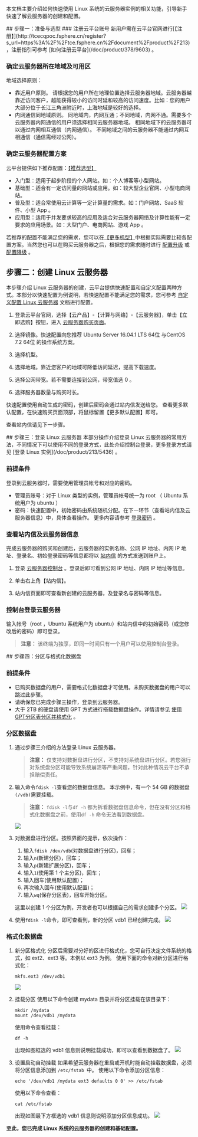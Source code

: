 
本文档主要介绍如何快速使用 Linux 系统的云服务器实例的相关功能，引导新手快速了解云服务器的创建和配置。
<div id="page1"></div>
## 步骤一：准备与选型
### 注册云平台账号
新用户需在云平台官网进行[【注册】](http://tcecqpoc.fsphere.cn/register?s_url=https%3A%2F%2Ftce.fsphere.cn%2Fdocument%2Fproduct%2F213)，注册指引可参考 [如何注册云平台](/doc/product/378/9603) 。

### 确定云服务器所在地域及可用区
地域选择原则：
 - 靠近用户原则。
请根据您的用户所在地理位置选择云服务器地域。云服务器越靠近访问客户，越能获得较小的访问时延和较高的访问速度。比如：您的用户大部分位于长江三角洲附近时，上海地域是较好的选择。
 - 内网通信同地域原则。
同地域内，内网互通；不同地域，内网不通。需要多个云服务器内网通信的用户须选择相同云服务器地域。
相同地域下的云服务器可以通过内网相互通信（内网通信）。
不同地域之间的云服务器不能通过内网互相通信（通信需经过公网）。

### 确定云服务器配置方案
云平台提供如下推荐配置：[【推荐选型】](http://tcecqpoc.fsphere.cn/act/recommended)
- 入门型：适用于起步阶段的个人网站。如：个人博客等小型网站。
- 基础型：适合有一定访问量的网站或应用。如：较大型企业官网、小型电商网站。
- 普及型：适合常使用云计算等一定计算量的需求。如：门户网站、SaaS 软件、小型 App 。
- 应用型：适用于并发要求较高的应用及适合对云服务器网络及计算性能有一定要求的应用场景。如：大型门户、电商网站、游戏 App 。

若推荐的配置不能满足您的需求，您可以在[【更多机型】](https://buy.tce.fsphere.cn/cvm?tabIndex=1)中根据实际需要比较各配置方案。当然您也可以在购买云服务器之后，根据您的需求随时进行 [配置升级](/doc/product/213/%E8%B0%83%E6%95%B4CVM%E5%AE%9E%E4%BE%8B%E9%85%8D%E7%BD%AE#1.-配置升级)  或  [配置降级](/doc/product/213/%E8%B0%83%E6%95%B4CVM%E5%AE%9E%E4%BE%8B%E9%85%8D%E7%BD%AE#2.-配置降级) 。


## 步骤二：创建 Linux 云服务器
本步骤介绍 Linux 云服务器的创建，云平台提供快速配置和自定义配置两种方式。本部分以快速配置为例说明，若快速配置不能满足您的需求，您可参考 [自定义配置 Linux 云服务器](/doc/product/213/10517) 文档进行配置。

 1. 登录云平台官网，选择【云产品】-【计算与网络】-【云服务器】，单击【立即选购】按钮，进入 [云服务器购买页面](https://buy.tce.fsphere.cn/buy/cvm)。

 2. 选择镜像。快速配置向您推荐 Ubuntu Server 16.04.1 LTS 64位 与CentOS 7.2 64位 的操作系统方案。
 
 3. 选择机型。
 
 4. 选择地域。靠近您客户的地域可降低访问延迟，提高下载速度。
 
 5. 选择公网带宽。若不需要连接到公网，带宽值选 0 。
 
 6. 选择服务器数量与购买时长。
 
快速配置使用自动生成的密码，创建后密码会通过站内信发送给您。
查看更多默认配置，在快速购买页面顶部，将鼠标留置【更多默认配置】即可。

查看站内信请见下一步骤。

<div id="page3"></div>
## 步骤三：登录 Linux 云服务器
本部分操作介绍登录 Linux 云服务器的常用方法，不同情况下可以使用不同的登录方式，此处介绍控制台登录，更多登录方式请见   [登录 Linux 实例](/doc/product/213/5436) 。

### 前提条件
登录到云服务器时，需要使用管理员帐号和对应的密码。

 * 管理员账号：对于 Linux 类型的实例，管理员帐号统一为 root （ Ubuntu 系统用户为 ubuntu ）
 * 密码：快速配置中，初始密码由系统随机分配。在下一环节（查看站内信及云服务器信息）中，具体查看操作。
 	更多内容请参考 [登录密码](/doc/product/213/6093) 。
   
### 查看站内信及云服务器信息
完成云服务器的购买和创建后，云服务器的实例名称、公网 IP 地址、内网 IP 地址、登录名、初始登录密码等信息都将以 [站内信](http://console.tcecqpoc.fsphere.cn/message) 的方式发送到账户上。
 1. 登录 [云服务器控制台](http://console.tcecqpoc.fsphere.cn/cvm) 。登录后即可看到公网 IP 地址、内网 IP 地址等信息。
 
 2. 单击右上角【站内信】。
 
 3. 站内信页面即可查看新创建的云服务器，及登录名与密码等信息。


### 控制台登录云服务器
输入帐号（root ，Ubuntu 系统用户为 ubuntu）和站内信中的初始密码（或您修改后的密码）即可登录。

>**注意：**
>该终端为独享，即同一时间只有一个用户可以使用控制台登录。

<div id="page4"></div>
## 步骤四：分区与格式化数据盘

### 前提条件
 - 已购买数据盘的用户，需要格式化数据盘才可使用。未购买数据盘的用户可以跳过此步骤。
 - 请确保您已完成步骤三操作，登录到云服务器。
 - 大于 2TB 的硬盘请使用 GPT 方式进行搭载数据盘操作。详情请参见 [使用GPT分区表分区并格式化](/doc/product/213/2043) 。
 
### 分区数据盘

 1. 通过步骤三介绍的方法登录 Linux 云服务器。

	> **注意：**
	> 仅支持对数据盘进行分区，不支持对系统盘进行分区。若您强行对系统盘分区可能导致系统崩溃等严重问题，针对此种情况云平台不承担赔偿责任。

 2. 输入命令`fdisk -l`查看您的数据盘信息。
	本示例中，有一个 54 GB 的数据盘`(/vdb)`需要挂载。
	>**注意：**
	>`fdisk -l`与`df -h` 都为拆看数据盘信息命令，但在没有分区和格式化数据盘之前，使用`df -h` 命令无法看到数据盘。

	![](http://imgcache.tcecqpoc.fsphere.cn/image/mc.qcloudimg.com/static/img/f26b5a092e1521556410afdc75a95474/image.png)

 3. 对数据盘进行分区。按照界面的提示，依次操作：

 	1. 输入`fdisk /dev/vdb`(对数据盘进行分区)，回车；
 	2. 输入`n`(新建分区)，回车；
 	3. 输入`p`(新建扩展分区)，回车；
 	4. 输入`1`(使用第 1 个主分区)，回车；
 	5. 输入回车(使用默认配置)；
 	6. 再次输入回车(使用默认配置)；
 	7. 输入`wq`(保存分区表)，回车开始分区。

	这里以创建 1 个分区为例，开发者也可以根据自己的需求创建多个分区。
	![](http://imgcache.tcecqpoc.fsphere.cn/image/mc.qcloudimg.com/static/img/8a9c8ff4db5a7e4622bf2968d0309129/image.png)

 4. 使用`fdisk -l`命令，即可查看到，新的分区 vdb1 已经创建完成。
	![](http://imgcache.tcecqpoc.fsphere.cn/image/mc.qcloudimg.com/static/img/304ccd9491f2a25b8d3b33b5213faa0e/image.png)

### 格式化数据盘

 1. 新分区格式化
 分区后需要对分好的区进行格式化，您可自行决定文件系统的格式，如 ext2、ext3 等。本例以 ext3 为例。
使用下面的命令对新分区进行格式化： 
	```
	mkfs.ext3 /dev/vdb1
	```
	![](http://imgcache.tcecqpoc.fsphere.cn/image/mc.qcloudimg.com/static/img/fce59c4aba93c688c429fe4760452264/image.png)

 2. 挂载分区
	使用以下命令创建 mydata 目录并将分区挂载在该目录下：
	```
	mkdir /mydata
	mount /dev/vdb1 /mydata
	```
	使用命令查看挂载：
	```
	df -h
	```
	出现如图框选的 vdb1 信息则说明挂载成功，即可以查看到数据盘了。
	![](http://imgcache.tcecqpoc.fsphere.cn/image/mc.qcloudimg.com/static/img/d6bc35b30b823c567812affd032bfedf/image.png)

 3. 设置启动自动挂载
如果希望云服务器在重启或开机时能自动挂载数据盘，必须将分区信息添加到 `/etc/fstab `中。
使用以下命令添加分区信息：
	```
	echo '/dev/vdb1 /mydata ext3 defaults 0 0' >> /etc/fstab
	```
	使用以下命令查看：
	```
	cat /etc/fstab
	```
	出现如图最下方框选的 vdb1 信息则说明添加分区信息成功。
	![](http://imgcache.tcecqpoc.fsphere.cn/image/mc.qcloudimg.com/static/img/39025e909cd849d5a34378a7d0078d13/image.png)
	
**至此，您已完成 Linux 系统的云服务器的创建和基础配置。**
